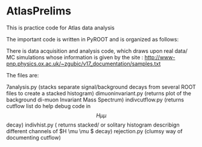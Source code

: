 # AtlasPrelims
This is practice code for Atlas data analysis

The important code is written in PyROOT and is organized as follows:

There is data acquisition and analysis code, which draws upon real data/ MC simulations whose information is given by the site : http://www-pnp.physics.ox.ac.uk/~zgubic/v17_documentation/samples.txt

The files are:

7analysis.py (stacks separate signal/background decays from several ROOT files to create a stacked histogram)
dimuoninvariant.py (returns plot of the background di-muon Invariant Mass Spectrum)
indivcutflow.py (returns cutflow list do help debug code in $$H \mu \mu$$ decay)
indivhist.py ( returns stacked/ or solitary histogram describign different channels of $H \mu \mu $ decay)
rejection.py (clumsy way of documenting cutflow)
